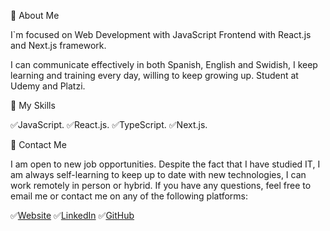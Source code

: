 🔵 About Me

I`m focused on Web Development with JavaScript Frontend with React.js and Next.js framework. 

I can communicate effectively in both Spanish, English and Swidish, I keep learning and training every day, willing to keep growing up. Student at Udemy and Platzi.

🔵 My Skills

✅JavaScript.
✅React.js.
✅TypeScript.
✅Next.js.

🔵 Contact Me

I am open to new job opportunities. Despite the fact that I have studied IT, I am always self-learning to keep up to date with new technologies, I can work remotely in person or hybrid. If you have any questions, feel free to email me or contact me on any of the following platforms:

✅[Website](https://jochysoto.github.io/)
✅[LinkedIn](https://www.linkedin.com/in/jose-soto-5a43b774/)
✅[GitHub](https://github.com/JoseASR/)
<!---
JoseASR/JoseASR is a ✨ special ✨ repository because its `README.md` (this file) appears on your GitHub profile.
You can click the Preview link to take a look at your changes.
--->
